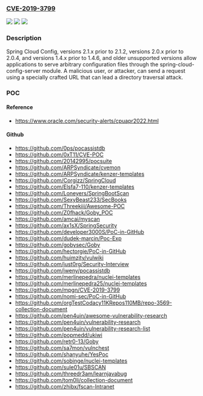 ### [CVE-2019-3799](https://cve.mitre.org/cgi-bin/cvename.cgi?name=CVE-2019-3799)
![](https://img.shields.io/static/v1?label=Product&message=Spring%20Cloud%20Config&color=blue)
![](https://img.shields.io/static/v1?label=Version&message=2.0v2.0.4.RELEASE%20&color=brighgreen)
![](https://img.shields.io/static/v1?label=Vulnerability&message=CWE-22%3A%20Path%20Traversal&color=brighgreen)

### Description

Spring Cloud Config, versions 2.1.x prior to 2.1.2, versions 2.0.x prior to 2.0.4, and versions 1.4.x prior to 1.4.6, and older unsupported versions allow applications to serve arbitrary configuration files through the spring-cloud-config-server module. A malicious user, or attacker, can send a request using a specially crafted URL that can lead a directory traversal attack.

### POC

#### Reference
- https://www.oracle.com/security-alerts/cpuapr2022.html

#### Github
- https://github.com/0ps/pocassistdb
- https://github.com/0xT11/CVE-POC
- https://github.com/20142995/pocsuite
- https://github.com/ARPSyndicate/cvemon
- https://github.com/ARPSyndicate/kenzer-templates
- https://github.com/Corgizz/SpringCloud
- https://github.com/Elsfa7-110/kenzer-templates
- https://github.com/Loneyers/SpringBootScan
- https://github.com/SexyBeast233/SecBooks
- https://github.com/Threekiii/Awesome-POC
- https://github.com/Z0fhack/Goby_POC
- https://github.com/amcai/myscan
- https://github.com/ax1sX/SpringSecurity
- https://github.com/developer3000S/PoC-in-GitHub
- https://github.com/dudek-marcin/Poc-Exp
- https://github.com/gobysec/Goby
- https://github.com/hectorgie/PoC-in-GitHub
- https://github.com/huimzjty/vulwiki
- https://github.com/just0rg/Security-Interview
- https://github.com/jweny/pocassistdb
- https://github.com/merlinepedra/nuclei-templates
- https://github.com/merlinepedra25/nuclei-templates
- https://github.com/mpgn/CVE-2019-3799
- https://github.com/nomi-sec/PoC-in-GitHub
- https://github.com/orgTestCodacy11KRepos110MB/repo-3569-collection-document
- https://github.com/pen4uin/awesome-vulnerability-research
- https://github.com/pen4uin/vulnerability-research
- https://github.com/pen4uin/vulnerability-research-list
- https://github.com/popmedd/ukiwi
- https://github.com/retr0-13/Goby
- https://github.com/sa7mon/vulnchest
- https://github.com/shanyuhe/YesPoc
- https://github.com/sobinge/nuclei-templates
- https://github.com/sule01u/SBSCAN
- https://github.com/threedr3am/learnjavabug
- https://github.com/tom0li/collection-document
- https://github.com/zhibx/fscan-Intranet

